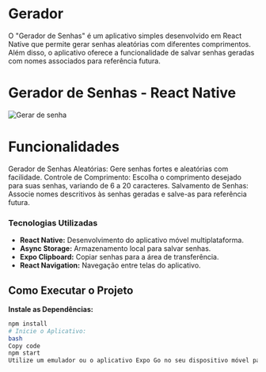 # Gerador
O "Gerador de Senhas" é um aplicativo simples desenvolvido em React Native que permite gerar senhas aleatórias com diferentes comprimentos. Além disso, o aplicativo oferece a funcionalidade de salvar senhas geradas com nomes associados para referência futura.
# Gerador de Senhas - React Native
![Gerar de senha](https://github.com/issaflores/gerador/assets/97623561/d8185849-c8db-43a9-a168-587263170b62)
# Funcionalidades
Gerador de Senhas Aleatórias: Gere senhas fortes e aleatórias com facilidade.
Controle de Comprimento: Escolha o comprimento desejado para suas senhas, variando de 6 a 20 caracteres.
Salvamento de Senhas: Associe nomes descritivos às senhas geradas e salve-as para referência futura.
### Tecnologias Utilizadas

- **React Native:** Desenvolvimento do aplicativo móvel multiplataforma.
- **Async Storage:** Armazenamento local para salvar senhas.
- **Expo Clipboard:** Copiar senhas para a área de transferência.
- **React Navigation:** Navegação entre telas do aplicativo.
## Como Executar o Projeto
**Instale as Dependências:**

```bash
npm install
# Inicie o Aplicativo:
bash
Copy code
npm start
Utilize um emulador ou o aplicativo Expo Go no seu dispositivo móvel para visualizar o aplicativo.

